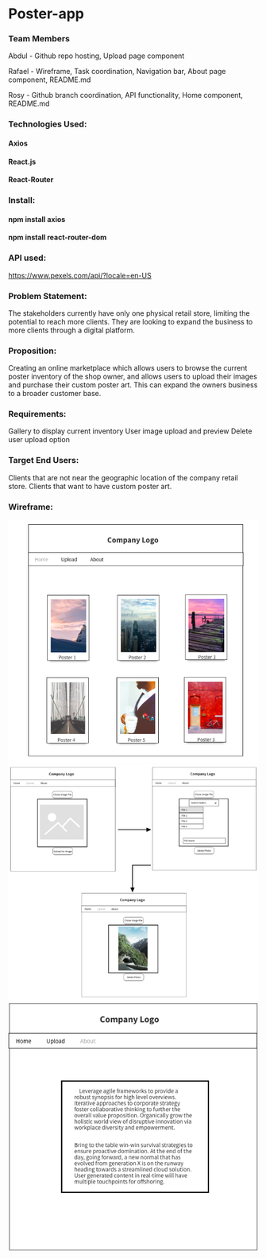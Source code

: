 # Poster-app

### Team Members

Abdul - Github repo hosting, Upload page component

Rafael - Wireframe, Task coordination, Navigation bar, About page component, README.md

Rosy - Github branch coordination, API functionality, Home component, README.md

### Technologies Used:
#### Axios 
#### React.js
#### React-Router 

### Install:
#### npm install axios
#### npm install react-router-dom

### API used:
https://www.pexels.com/api/?locale=en-US

### Problem Statement:
The stakeholders currently have only one physical retail store, limiting the potential to reach more clients.
They are looking to expand the business to more clients through a digital platform.

### Proposition:
Creating an online marketplace which allows users to browse the current poster inventory of the shop owner, and allows users to upload their images and purchase their custom poster art. This can expand the owners business to a broader customer base.

### Requirements:
Gallery to display current inventory
User image upload and preview 
Delete user upload option

### Target End Users:
Clients that are not near the geographic location of the company retail store.
Clients that want to have custom poster art.

### Wireframe:
![Home Page](https://github.com/Abdu-w/MidMod3-Poster-app/blob/master/Wireframe/1%20-%20Home%20Page.png)
![Upload Page](https://github.com/Abdu-w/MidMod3-Poster-app/blob/master/Wireframe/2%20-%20Upload%20Page.png)
![About Page](https://github.com/Abdu-w/MidMod3-Poster-app/blob/master/Wireframe/3%20-%20About%20Page.png)